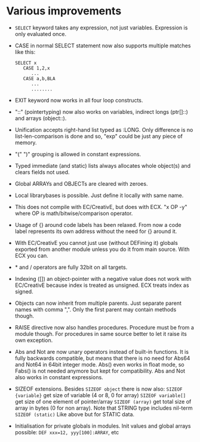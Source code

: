 # Various improvements
* `SELECT` keyword takes any expression, not just variables.
   Expression is only evaluated once.

* CASE in normal SELECT statement now also supports multiple matches
   like this:
   ```
   SELECT x
      CASE 1,2,x
         ...
      CASE a,b,BLA
         ...
         ........
   ```
* EXIT keyword now works in all four loop constructs.
   
* "::" (pointertyping) now also works on variables, indirect longs
   (ptr[]::) and arrays (object::).

* Unification accepts right-hand list typed as :LONG. Only difference is no 
   list-len-comparison is done and so, "exp" could be just any piece of memory.

* "(" ")" grouping is allowed in constant expressions.

* Typed immediate (and static) lists always allocates whole object(s) and 
   clears fields not used.

* Global ARRAYs and OBJECTs are cleared with zeroes.

* Local librarybases is possible. Just define it locally with same name.

* This does not compile with EC/CreativE, but does with ECX. "x OP -y" where 
   OP is math/bitwise/comparison operator.

* Usage of {} around code labels has been relaxed. From now a code label 
   represents its own address without the need for {} around it.

* With EC/CreativE you cannot just use (without DEFining it) globals exported 
   from another module unless you do it from main source. With ECX you can.

* \* and / operators are fully 32bit on all targets.

* Indexing ([]) an object-pointer with a negative value does not work with 
   EC/CreativE because index is treated as unsigned. ECX treats index as 
   signed.

* Objects can now inherit from multiple parents. Just separate parent names 
   with comma ",". Only the first parent may contain methods though.

* RAISE directive now also handles procedures. Procedure must be from a module 
   though. For procedures in same source better to let it raise its own 
   exception.

* Abs and Not are now unary operators instead of built-in functions. It is 
   fully backwards compatible, but means that there is no need for Abs64 and 
   Not64 in 64bit integer mode. Abs() even works in float mode, so Fabs() is 
   not needed anymore but kept for compatibility. Abs and Not also works in 
   constant expressions.

* SIZEOF extensions. 
   Besides `SIZEOF object` there is now also:
   `SIZEOF {variable}` get size of variable (4 or 8, 0 for array)
   `SIZEOF variable[]` get size of one element of pointer/array
   `SIZEOF (array)` get total size of array in bytes (0 for non array).
    Note that STRING type includes nil-term
   `SIZEOF (static)` Like above but for STATIC data.

* Initialisation for private globals in modules.
   Init values and global arrays possible:
   `DEF xxx=12, yyy[100]:ARRAY`, etc
